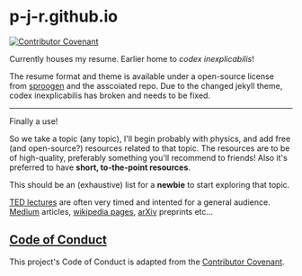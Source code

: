 # p-j-r.github.io

[![Contributor Covenant](https://img.shields.io/badge/Contributor%20Covenant-v2.0%20adopted-ff69b4.svg)](code_of_conduct.md) 


Currently houses my resume. Earlier home to *codex inexplicabilis*!

The resume format and theme is available under a open-source license from [sproogen](https://github.com/sproogen/jameswgrant) and the asscoiated repo. Due to the changed jekyll theme, codex inexplicabilis has broken and needs to be fixed. 

***

Finally a use!

So we take a topic (any topic), I'll begin probably with physics, and add free (and open-source?) resources related to that topic. The resources are to be of high-quality, preferably something you'll recommend to friends! Also it's preferred to have **short, to-the-point resources**.

This should be an (exhaustive) list for a **newbie** to start exploring that topic.


[TED lectures](https://www.ted.com/) are often very timed and intented for a general audience. 
[Medium](https://medium.com/) articles, [wikipedia pages](https://wikipedia.org), [arXiv](https://arxiv.org/) preprints etc...





[Code of Conduct](https://github.com/p-j-r/p-j-r.github.io/blob/master/CODE_OF_CONDUCT.md)
----------------------

This project's Code of Conduct is adapted from the [Contributor Covenant](https://www.contributor-covenant.org/).




